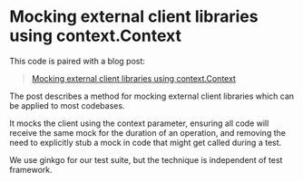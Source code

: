 # Mocking external client libraries using context.Context

This code is paired with a blog post:

> [Mocking external client libraries using context.Context](https://incident.io/block/mocking-clients)

The post describes a method for mocking external client libraries which can be
applied to most codebases.

It mocks the client using the context parameter, ensuring all code will receive
the same mock for the duration of an operation, and removing the need to
explicitly stub a mock in code that might get called during a test.

We use ginkgo for our test suite, but the technique is independent of test
framework.
